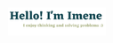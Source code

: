 <br>
<p align="center"><a href="https://github.com/imenebak/"><img width="35%" alt="Hello, I'm Imene. I enjoy thinking!" src="./assets/hi-readme-header.png" /></a></p>

<br />
<!--
**imenebak/imenebak** is a ✨ _special_ ✨ repository because its `README.md` (this file) appears on your GitHub profile.

Here are some ideas to get you started:

- 🔭 I’m currently working on ...
- 🌱 I’m currently learning ...
- 👯 I’m looking to collaborate on ...
- 🤔 I’m looking for help with ...
- 💬 Ask me about ...
- 📫 How to reach me: ...
- 😄 Pronouns: ...
- ⚡ Fun fact: ...
-->
